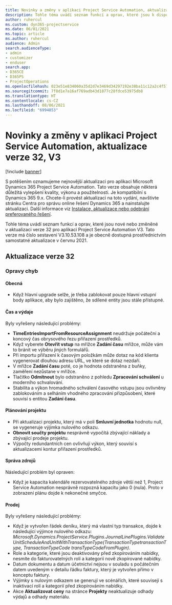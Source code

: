 ```yaml
---
title: Novinky a změny v aplikaci Project Service Automation, aktualizace verze 32, V3
description: Tohle téma uvádí seznam funkcí a oprav, které jsou k dispozici v Project Service Automation, aktualizace verze 32, V3.
author: ruhercul
ms.custom: dyn365-projectservice
ms.date: 06/01/2021
ms.topic: article
ms.author: ruhercul
audience: Admin
search.audienceType:
- admin
- customizer
- enduser
search.app:
- D365CE
- D365PS
- ProjectOperations
ms.openlocfilehash: 023e51e834060a35d2d7e3469d34297192e38ba11c12a2c4f57424213aba44ba
ms.sourcegitcommit: 7f8d1e7a16af769adb43d1877c28fdce53975db8
ms.translationtype: HT
ms.contentlocale: cs-CZ
ms.lasthandoff: 08/06/2021
ms.locfileid: "6994853"
---
```

# <a name="whats-new-or-changed-in-project-service-automation-update-release-32-v3"></a>Novinky a změny v aplikaci Project Service Automation, aktualizace verze 32, V3

[!include [banner](../includes/psa-now-project-operations.md)]

S potěšením oznamujeme nejnovější aktualizaci pro aplikaci Microsoft Dynamics 365 Project Service Automation. Tato verze obsahuje některá důležitá vylepšení kvality, výkonu a použitelnosti. Je kompatibilní s Dynamics 365 9.x. Chcete-li provést aktualizaci na toto vydání, navštivte stránku Centra pro správu online řešení Dynamics 365 a nainstalujte aktualizaci. Další informace viz [Instalace, aktualizace nebo odebrání preferovaného řešení](/power-platform/admin/install-remove-preferred-solution).

Tohle téma uvádí seznam funkcí a oprav, které jsou nové nebo změněné v aktualizaci verze 32 pro aplikaci Project Service Automation V3. Tato verze má číslo sestavení V3.10.53.108 a je obecně dostupná prostřednictvím samostatné aktualizace v červnu 2021.

## <a name="update-release-32"></a>Aktualizace verze 32

### <a name="bug-fixes"></a>Opravy chyb

#### <a name="general"></a>Obecná

- Když hlavní upgrade selže, je třeba zablokovat pouze hlavní vstupní body aplikace, aby bylo zajištěno, že sdílené entity jsou stále přístupné.

#### <a name="time-and-expense"></a>Čas a výdaje

Byly vyřešeny následující problémy:

- **TimeEntriesImportFromResourceAssignment** neudržuje počáteční a koncový čas obrysového řezu přiřazení prostředků.
- Když vyberete **Otevřít vstup** na mřížce **Zadání času** mřížce, může vám to bránit ve výběru jiných formulářů.
- Při importu přiřazení k časovým položkám může dotaz na kód klienta vygenerovat dlouhou adresu URL, ve které se dotaz nezdaří.
- V mřížce **Zadání času** poté, co je hodnota odstraněna z buňky, zaměření nezůstane v mřížce.
- Tlačítko **Odmítnout** bylo odstraněno z pohledu **Zpracování schválení** u moderního schvalování.
- Stabilita a výkon hromadného schválení časového vstupu jsou ovlivněny zablokováním a selháním vhodného zpracování přizpůsobení, které souvisí s entitou **Zadání času**.

#### <a name="project-planning"></a>Plánování projektu

- Při aktualizaci projektu, který má v poli **Smluvní jednotka** hodnotu null, se vygeneruje výjimka nulového odkazu.
- **Obnovit součty projektu** nesprávně vypočítá zbývající náklady a zbývající prodeje projektu.
- Výpočty redundantních cen ovlivňují výkon, který souvisí s aktualizacemi kontur přiřazení prostředků.

#### <a name="resource-management"></a>Správa zdrojů

Následující problém byl opraven:

- Když je kapacita kalendáře rezervovatelného zdroje větší než 1, Project Service Automation nesprávně rozpozná kapacitu jako 0 (nula). Proto v zobrazení plánu dojde k nekonečné smyčce.

#### <a name="sales"></a>Prodej

Byly vyřešeny následující problémy:

- Když je vytvořen řádek deníku, který má vlastní typ transakce, dojde k následující výjimce nulového odkazu: *Microsoft.Dynamics.ProjectService.Plugins.JournalLinePlugins.ValidateUnitScheduleAndUnitWithTransactionType(TransactionTypetransactionType, TransactionTypeCode transTypeCodeFromPlugin)*.
- Role a kategorie, které jsou deaktivovány před zkopírováním nabídky, nesmíte do fakturovatelných rolí a kategorií nově zkopírované nabídky.
- Datum dokumentu a datum účetnictví nejsou v souladu s počátečním datem uvedeným v detailu řádku faktury, který je vytvořen přímo v konceptu faktury.
- Výjimky s nulovým odkazem se generují ve scénářích, které souvisejí s inaktivací rolí a kategorií před zkopírováním nabídky.
- Akce **Aktualizovat ceny** na stránce **Projekty** neaktualizuje odhady výdajů a odhady materiálu.
